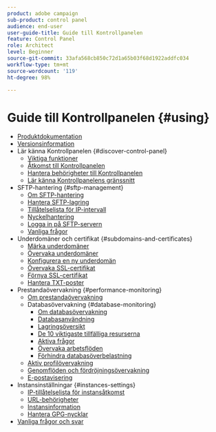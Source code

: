 ```yaml
---
product: adobe campaign
sub-product: control panel
audience: end-user
user-guide-title: Guide till Kontrollpanelen
feature: Control Panel
role: Architect
level: Beginner
source-git-commit: 33afa568cb850c72d1a65b03f68d1922addfc034
workflow-type: tm+mt
source-wordcount: '119'
ht-degree: 98%

---
```



# Guide till Kontrollpanelen {#using}

+ [Produktdokumentation](control-panel-home.md)
+ [Versionsinformation](release-notes.md)
+ Lär känna Kontrollpanelen {#discover-control-panel}
   + [Viktiga funktioner](discover/using/key-features.md)
   + [Åtkomst till Kontrollpanelen](discover/using/accessing-control-panel.md)
   + [Hantera behörigheter till Kontrollpanelen](discover/using/managing-permissions.md)
   + [Lär känna Kontrollpanelens gränssnitt](discover/using/discovering-the-interface.md)
+ SFTP-hantering {#sftp-management}
   + [Om SFTP-hantering](sftp/using/about-sftp-management.md)
   + [Hantera SFTP-lagring](sftp/using/sftp-storage-management.md)
   + [Tillåtelselista för IP-intervall](sftp/using/ip-range-allow-listing.md)
   + [Nyckelhantering](sftp/using/key-management.md)
   + [Logga in på SFTP-servern](sftp/using/logging-into-sftp-server.md)
   + [Vanliga frågor](sftp/using/common-questions.md)
+ Underdomäner och certifikat {#subdomains-and-certificates}
   + [Märka underdomäner](subdomains-certificates/using/subdomains-branding.md)
   + [Övervaka underdomäner](subdomains-certificates/using/monitoring-subdomains.md)
   + [Konfigurera en ny underdomän](subdomains-certificates/using/setting-up-new-subdomain.md)
   + [Övervaka SSL-certifikat ](subdomains-certificates/using/monitoring-ssl-certificates.md)
   + [Förnya SSL-certifikat](subdomains-certificates/using/renewing-subdomain-certificate.md)
   + [Hantera TXT-poster](subdomains-certificates/using/managing-txt-records.md)
+ Prestandaövervakning {#performance-monitoring}
   + [Om prestandaövervakning](performance-monitoring/using/about-performance-monitoring.md)
   + Databasövervakning {#database-monitoring}
      + [Om databasövervakning](performance-monitoring/using/database-monitoring.md)
      + [Databasanvändning](performance-monitoring/using/database-utilization.md)
      + [Lagringsöversikt](performance-monitoring/using/database-storage-overview.md)
      + [De 10 viktigaste tillfälliga resurserna](performance-monitoring/using/database-top-ten-resources.md)
      + [Aktiva frågor](performance-monitoring/using/database-active-queries.md)
      + [Övervaka arbetsflöden](performance-monitoring/using/workflow-monitoring.md)
      + [Förhindra databasöverbelastning](performance-monitoring/using/database-preventing-overload.md)
   + [Aktiv profilövervakning](performance-monitoring/using/active-profiles-monitoring.md)
   + [Genomflöden och fördröjningsövervakning](performance-monitoring/using/thoughputs-latencies.md)
   + [E-postavisering](performance-monitoring/using/email-alerting.md)
+ Instansinställningar {#instances-settings}
   + [IP-tillåtelselista för instansåtkomst](instances-settings/using/ip-allow-listing-instance-access.md)
   + [URL-behörigheter](instances-settings/using/url-permissions.md)
   + [Instansinformation](instances-settings/using/instance-details.md)
   + [Hantera GPG-nycklar](instances-settings/using/gpg-keys-management.md)
+ [Vanliga frågor och svar ](faq.md)
